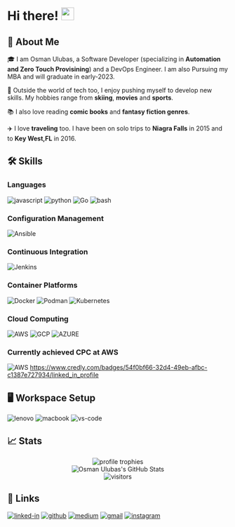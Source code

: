 # Hi there! <img src="https://media.giphy.com/media/hvRJCLFzcasrR4ia7z/giphy.gif" width="29px" height="29px">

## 🚀 About Me

🎓 I am Osman Ulubas, a Software Developer (specializing in **Automation and Zero Touch Provisining**) and a DevOps Engineer. I am also Pursuing my MBA and will graduate in early-2023.

🎸 Outside the world of tech too, I enjoy pushing myself to develop new skills. My hobbies range from **skiing**, **movies** and **sports**.

📚 I also love reading **comic books** and **fantasy fiction genres**.

✈️ I love **traveling** too. I have been on solo trips to **Niagra Falls** in 2015 and to **Key West,FL** in 2016.

## 🛠️ Skills

### Languages

![javascript](https://img.shields.io/badge/JavaScript-323330?style=for-the-badge&logo=javascript&logoColor=F7DF1E)
![python](https://img.shields.io/badge/Python-3776AB?style=for-the-badge&logo=python&logoColor=white)
![Go](	https://img.shields.io/badge/Go-00ADD8?style=for-the-badge&logo=go&logoColor=white)
![bash](https://img.shields.io/badge/Shell_Script-121011?style=for-the-badge&logo=gnu-bash&logoColor=white)

### Configuration Management
![Ansible](https://img.shields.io/badge/-%20%20Ansible-white)

### Continuous Integration
![Jenkins](https://img.shields.io/badge/Jenkins-D24939?style=for-the-badge&logo=Jenkins&logoColor=white)

### Container Platforms
![Docker](https://img.shields.io/badge/-%20%20Docker-informational)
![Podman](https://img.shields.io/badge/-%20%20Podman-brown)
![Kubernetes](https://img.shields.io/badge/-%20%20Kubernetes-blue)


### Cloud Computing
![AWS](https://img.shields.io/badge/Amazon_AWS-232F3E?style=for-the-badge&logo=amazon-aws&logoColor=white)
![GCP](https://img.shields.io/badge/Google_Cloud-4285F4?style=for-the-badge&logo=google-cloud&logoColor=white)
![AZURE](https://img.shields.io/badge/Microsoft_Azure-0089D6?style=for-the-badge&logo=microsoft-azure&logoColor=white)

### Currently achieved CPC at AWS
![AWS](https://img.shields.io/badge/Amazon_AWS-232F3E?style=for-the-badge&logo=amazon-aws&logoColor=white)
https://www.credly.com/badges/54f0bf66-32d4-49eb-afbc-c1387e727934/linked_in_profile

## 🖥️ Workspace Setup
![lenovo](https://img.shields.io/badge/Lenovo_X1_Carbon-red)
![macbook](https://img.shields.io/badge/Apple-MacBook_Air_2021-999999?style=for-the-badge&logo=apple&logoColor=white)
![vs-code](https://img.shields.io/badge/VS_Code-007ACC?style=for-the-badge&logo=Visual-Studio-Code&logoColor=white)




## 📈 Stats

<div align="center">
    <img src="https://github-profile-trophy.vercel.app/?username=osmanulubas&row=1&column=6&margin-h=8&theme=darkhub&count_private=true&margin-w=15&no-frame=true" alt="profile trophies" />
    <br />
    <img src="https://github-readme-stats.vercel.app/api?username=osmanulubas&show_icons=true&hide_border=true" alt="Osman Ulubas's GitHub Stats">
    <br />
    <img src="https://visitor-badge.laobi.icu/badge?page_id=osmanulubas.osmanulubas" alt="visitors">
</div>

## 🔗 Links

[![linked-in](https://img.shields.io/badge/Linked_In-0077B5?style=for-the-badge&logo=LinkedIn&logoColor=white)](https://www.linkedin.com/in/osmanulubas/)
[![github](https://img.shields.io/badge/GitHub-000000?style=for-the-badge&logo=GitHub&logoColor=white)](https://github.com/osmanulubas)
[![medium](https://img.shields.io/badge/medium-000000?style=for-the-badge&logo=medium&logoColor=white)](https://osmanulubas.medium.com/)
[![gmail](https://img.shields.io/badge/Gmail-D14836?style=for-the-badge&logo=Gmail&logoColor=white)](mailto:osmanulubas@gmail.com)
[![instagram](https://img.shields.io/badge/Instagram-E4405F?style=for-the-badge&logo=instagram&logoColor=white)](https://www.instagram.com/osmanulubas/)
